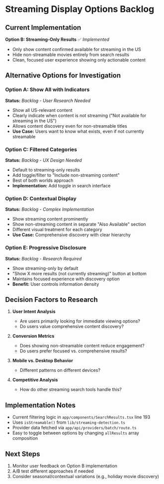 # Streaming Display Options Backlog

## Current Implementation
**Option B: Streaming-Only Results** ✅ *Implemented*
- Only show content confirmed available for streaming in the US
- Hide non-streamable movies entirely from search results
- Clean, focused user experience showing only actionable content

## Alternative Options for Investigation

### Option A: Show All with Indicators
**Status:** *Backlog - User Research Needed*
- Show all US-relevant content
- Clearly indicate when content is not streaming ("Not available for streaming in the US")
- Allows content discovery even for non-streamable titles
- **Use Case:** Users want to know what exists, even if not currently streamable

### Option C: Filtered Categories
**Status:** *Backlog - UX Design Needed*
- Default to streaming-only results
- Add toggle/filter to "Include non-streaming content"
- Best of both worlds approach
- **Implementation:** Add toggle in search interface

### Option D: Contextual Display
**Status:** *Backlog - Complex Implementation*
- Show streaming content prominently
- Show non-streaming content in separate "Also Available" section
- Different visual treatment for each category
- **Use Case:** Comprehensive discovery with clear hierarchy

### Option E: Progressive Disclosure
**Status:** *Backlog - Research Required*
- Show streaming-only by default
- "Show X more results (not currently streaming)" button at bottom
- Maintains focused experience with discovery option
- **Benefit:** User controls information density

## Decision Factors to Research

1. **User Intent Analysis**
   - Are users primarily looking for immediate viewing options?
   - Do users value comprehensive content discovery?

2. **Conversion Metrics**
   - Does showing non-streamable content reduce engagement?
   - Do users prefer focused vs. comprehensive results?

3. **Mobile vs. Desktop Behavior**
   - Different patterns on different devices?

4. **Competitive Analysis**
   - How do other streaming search tools handle this?

## Implementation Notes

- Current filtering logic in `app/components/SearchResults.tsx` line 193
- Uses `isStreamable()` from `lib/streaming-detection.ts`
- Provider data fetched via `app/api/providers/batch/route.ts`
- Easy to toggle between options by changing `allResults` array composition

## Next Steps

1. Monitor user feedback on Option B implementation
2. A/B test different approaches if needed
3. Consider seasonal/contextual variations (e.g., holiday movie discovery)